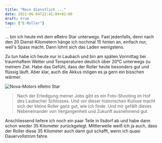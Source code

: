 ```yaml
---
title: "Rein dienstlich ..."
date: 2022-06-04T22:41:04+02:00
draft: true
tags: ["E-Roller"]
---
```

... bin ich heute mit dem eRetro Star unterwegs. Fast jedenfalls, denn nach den 20 Dienst-Kilometern hänge ich nochmal 15 hinten an, einfach nur, weil's Spass macht. Dann lohnt sich das Laden wenigstens.

Zu tun habe ich heute nur in Laubach und bin am späten Vormittag bei traumhaftem Wetter und Temperaturen deutlich über 20°C unterwegs zu meinem Ziel. Habe das Gefühl, dass der Roller heute besonders gut und flüssig läuft. Aber klar, auch die Akkus mögen es ja gern ein bisschen wärmer.

![Nova-Motors eRetro Star](../06-04-p01.jpg)
> Nach der Erledigung meiner Jobs gibt es ein Foto-Shooting im Hof des Laubacher Schlosses. Und vor dieser historischen Kulisse macht sich der kleine Roller ganz gut, wie ich finde. Und mir gefällt dieses Nebeneinander von Vergangenheit und Zukunft ausnehmend gut.

Anschliessend liefere ich noch ein paar Teile in Ilsdorf ab und habe dann schon wieder 35 Kilometer zurückgelegt. Mittlerweile weiß ich ja auch, dass der Roller diese 35 Kilometer auch dann gut schafft, wenn ich quasi Dauervollstrom fahre.

